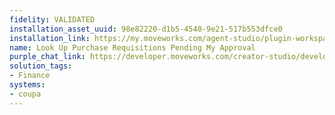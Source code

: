 ```yaml
---
fidelity: VALIDATED
installation_asset_uuid: 98e82220-d1b5-4540-9e21-517b553dfce0
installation_link: https://my.moveworks.com/agent-studio/plugin-workspace/plugins?externalAssetId=98e82220-d1b5-4540-9e21-517b553dfce0
name: Look Up Purchase Requisitions Pending My Approval
purple_chat_link: https://developer.moveworks.com/creator-studio/developer-tools/purple-chat?conversation=%7B%22startTimestamp%22%3A%2211%3A43+AM%22%2C%22messages%22%3A%5B%7B%22parts%22%3A%5B%7B%22richText%22%3A%22Can+you+show+me+the+purchase+requisitions+pending+my+approval%3F%22%7D%5D%2C%22role%22%3A%22user%22%7D%2C%7B%22parts%22%3A%5B%7B%22richText%22%3A%22Sure%2C+I+can+get+that+from+%3Cb%3ECoupa%3C%2Fb%3E.+Here+are+the+requisitions+awaiting+your+approval%3A%22%7D%2C%7B%22citations%22%3A%5B%7B%22citationTitle%22%3A%22Requisition+RQ-2024-100%22%2C%22connectorName%22%3A%22coupa%22%7D%2C%7B%22citationTitle%22%3A%22Requisition+RQ-2024-101%22%2C%22connectorName%22%3A%22coupa%22%7D%2C%7B%22citationTitle%22%3A%22Requisition+RQ-2024-102%22%2C%22connectorName%22%3A%22coupa%22%7D%5D%7D%2C%7B%22richText%22%3A%22Would+you+like+to+see+the+details+of+any+of+these+requisitions%3F%22%7D%5D%2C%22role%22%3A%22assistant%22%7D%2C%7B%22parts%22%3A%5B%7B%22richText%22%3A%22Yes%2C+show+me+the+details+for+RQ-2024-101%22%7D%5D%2C%22role%22%3A%22user%22%7D%2C%7B%22parts%22%3A%5B%7B%22richText%22%3A%22Okay%2C+one+moment.%22%7D%2C%7B%22richText%22%3A%22Here+are+the+details+for+Requisition+RQ-2024-101+from+%3Cb%3ECoupa%3C%2Fb%3E%3A%22%7D%2C%7B%22richText%22%3A%22%3Cul%3E%5Cn++%3Cli%3E%3Cb%3ESupplier%3A%3C%2Fb%3E+Staples%3C%2Fli%3E%5Cn++%3Cli%3E%3Cb%3EDescription%3A%3C%2Fb%3E+Office+Supplies%3C%2Fli%3E%5Cn++%3Cli%3E%3Cb%3EAmount%3A%3C%2Fb%3E+%24250.00%3C%2Fli%3E%5Cn++%3Cli%3E%3Cb%3ERequester%3A%3C%2Fb%3E+Jane+Doe%3C%2Fli%3E%5Cn%3C%2Ful%3E%22%7D%2C%7B%22buttons%22%3A%5B%7B%22buttonText%22%3A%22View+Full+Details%22%2C%22style%22%3A%22outlined%22%7D%5D%7D%5D%2C%22role%22%3A%22assistant%22%7D%5D%7D
solution_tags:
- Finance
systems:
- coupa
---
```

